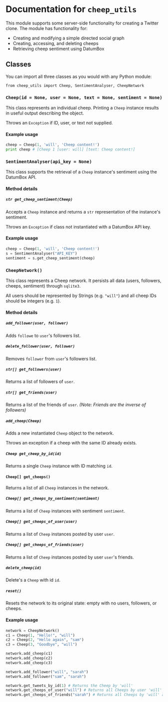 # Documentation for `cheep_utils`

This module supports some server-side functionality for creating a Twitter clone. The module has functionality for:

* Creating and modifying a simple directed social graph
* Creating, accessing, and deleting cheeps
* Retrieving cheep sentiment using DatumBox

## Classes

You can import all three classes as you would with any Python module:

`from cheep_utils import Cheep, SentimentAnalyser, CheepNetwork`

### `Cheep(id = None, user = None, text = None, sentiment = None)`

This class represents an individual cheep. Printing a `Cheep` instance results in useful output describing the object.

Throws an `Exception` if ID, user, or text not supplied.

#### Example usage

```python
cheep = Cheep(1, 'will', 'Cheep content!')
print cheep # [Cheep 1 [user: will] [text: Cheep content!]
```

### `SentimentAnalyser(api_key = None)`

This class supports the retrieval of a `Cheep` instance's sentiment using the DatumBox API.

#### Method details

##### `str get_cheep_sentiment(Cheep)`

Accepts a `Cheep` instance and returns a `str` representation of the instance's sentiment.

Throws an `Exception` if class not instantiated with a DatumBox API key.

#### Example usage

```python
cheep = Cheep(1, 'will', 'Cheep content!')
s = SentimentAnalyser("API_KEY")
sentiment = s.get_cheep_sentiment(cheep)
```

### `CheepNetwork()`

This class represents a Cheep network. It persists all data (users, followers, cheeps, sentiment) through `sqlite3`.

All users should be represented by Strings (e.g. `"will"`) and all cheep IDs should be integers (e.g. `1`).

#### Method details

##### `add_follower(user, follower)`

Adds `followe` to `user`'s followers list.

##### `delete_follower(user, follower)`

Removes `follower` from `user`'s followers list.

##### `str[] get_followers(user)`

Returns a list of followers of `user`.

##### `str[] get_friends(user)`

Returns a list of the friends of `user`. *(Note: Friends are the inverse of followers)*

##### `add_cheep(Cheep)`

Adds a new instantiated `Cheep` object to the network.

Throws an exception if a cheep with the same ID already exists.

##### `Cheep get_cheep_by_id(id)`

Returns a single `Cheep` instance with ID matching `id`.

#### `Cheep[] get_cheeps()`

Returns a list of all `Cheep` instances in the network.

##### `Cheep[] get_cheeps_by_sentiment(sentiment)`

Returns a list of `Cheep` instances with sentiment `sentiment`.

##### `Cheep[] get_cheeps_of_user(user)`

Returns a list of `Cheep` instances posted by user `user`.

##### `Cheep[] get_cheeps_of_friends(user)`

Returns a list of `Cheep` instances posted by user `user`'s friends.

##### `delete_cheep(id)`

Delete's a `Cheep` with id `id`.

##### `reset()`

Resets the network to its original state: empty with no users, followers, or cheeps.


#### Example usage

```python
network = CheepNetwork()
c1 = Cheep(1, "Hello!", "will")
c2 = Cheep(2, "Hello again", "sam")
c3 = Cheep(3, "Goodbye", "will")

network.add_cheep(c1)
network.add_cheep(c2)
network.add_cheep(c3)

network.add_follower("will", "sarah")
network.add_follower("sam", "sarah")

network.get_tweets_by_id(1) # Returns the Cheep by 'will'
network.get_cheeps_of_user("will") # Returns all Cheeps by user 'will'
network.get_cheeps_of_friends("sarah") # Returns all Cheeps by 'will' and 'sam'
```

